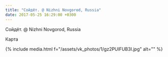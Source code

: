 ```yaml
---
title: "Сойдёт. @ Nizhni Novgorod, Russia"
date: 2017-05-25 16:29:00 +0300
---
```


Сойдёт. @ Nizhni Novgorod, Russia

Карта

{% include media.html f="/assets/vk_photos/1/gz2PUlFUB3I.jpg" alt="" %}
